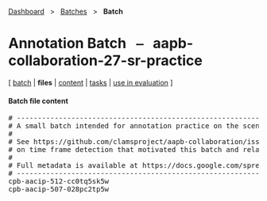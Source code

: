 [Dashboard](../../index.md)  &nbsp; > &nbsp; [Batches](../index.md)  &nbsp; > &nbsp; ****Batch**** 
# Annotation Batch &nbsp; ⎯ &nbsp; aapb-collaboration-27-sr-practice

\[ [batch](index.md) | **files** | [content](content.md) | [tasks](tasks.md) | [use in evaluation](evaluation.md) \]

#### Batch file content

<pre>
# --------------------------------------------------------------------------------
# A small batch intended for annotation practice on the scene-recognition project.
#
# See https://github.com/clamsproject/aapb-collaboration/issues/27 for the issue 
# on time frame detection that motivated this batch and related batches.
#
# Full metadata is available at https://docs.google.com/spreadsheets/d/1C1s7tJErZL3mEME78oTjaRxhWjD2Ke9pIIKFQcSyM8E/edit#gid=0
# --------------------------------------------------------------------------------
cpb-aacip-512-cc0tq5sk5w
cpb-aacip-507-028pc2tp5w
</pre>

